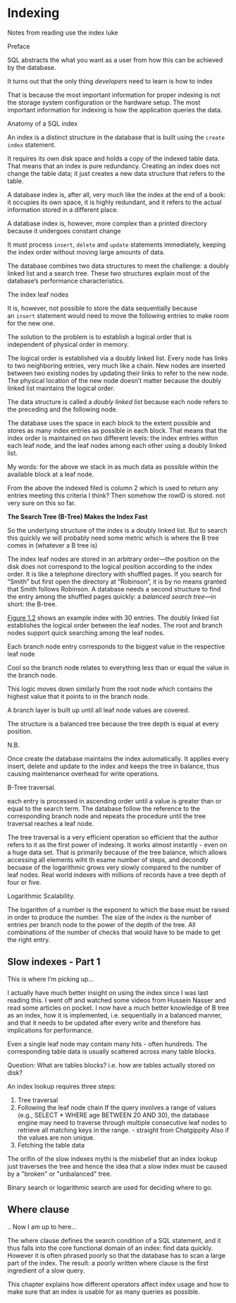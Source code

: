 # Indexing

Notes from reading use the index luke

Preface

SQL abstracts the what you want as a user from how this can be achieved by the database.

It turns out that the only thing *developers* need to learn is how to index

 That is because the most important information for proper indexing is not the storage system configuration or the hardware setup. The most important information for indexing is how the application queries the data.

Anatomy of a SQL index

An index is a distinct structure in the database that is built using the `create index` statement.

It requires its own disk space and holds a copy of the indexed table data. That means that an index is pure redundancy. Creating an index does not change the table data; it just creates a new data structure that refers to the table.

A database index is, after all, very much like the index at the end of a book: it occupies its own space, it is highly redundant, and it refers to the actual information stored in a different place.

A database index is, however, more complex than a printed directory because it undergoes constant change

It must process `insert`, `delete` and `update` statements immediately, keeping the index order without moving large amounts of data.

The database combines two data structures to meet the challenge: a doubly linked list and a search tree. These two structures explain most of the database’s performance characteristics.

The index leaf nodes

It is, however, not possible to store the data sequentially because an `insert` statement would need to move the following entries to make room for the new one.

The solution to the problem is to establish a logical order that is independent of physical order in memory.

The logical order is established via a doubly linked list. Every node has links to two neighboring entries, very much like a chain. New nodes are inserted between two existing nodes by updating their links to refer to the new node. The physical location of the new node doesn’t matter because the doubly linked list maintains the logical order.

The data structure is called a *doubly linked list* because each node refers to the preceding and the following node. 

The database uses the space in each block to the extent possible and stores as many index entries as possible in each block. That means that the index order is maintained on two different levels: the index entries within each leaf node, and the leaf nodes among each other using a doubly linked list.

My words: for the above we stack in as much data as possible within the available block at a leaf node.

From the above the indexed filed is column 2 which is used to return any entries meeting this criteria I think? Then somehow the rowID is stored. not very sure on this so far.

**The Search Tree (B-Tree) Makes the Index Fast**

So the underlying structure of the index is a doubly linked list. But to search this quickly we will probably need some metric which is where the B tree comes in (whatever a B tree is)

The index leaf nodes are stored in an arbitrary order—the position on the disk does not correspond to the logical position according to the index order. It is like a telephone directory with shuffled pages. If you search for “Smith” but first open the directory at “Robinson”, it is by no means granted that Smith follows Robinson. A database needs a second structure to find the entry among the shuffled pages quickly: a *balanced search tree*—in short: the B-tree.

[Figure 1.2](https://use-the-index-luke.com/sql/anatomy/the-tree#TreeNodes) shows an example index with 30 entries. The doubly linked list establishes the logical order between the leaf nodes. The root and branch nodes support quick searching among the leaf nodes.

 Each branch node entry corresponds to the biggest value in the respective leaf node

Cool so the branch node relates to everything less than or equal the value in the branch node.

This logic moves down similarly from the root node which contains the highest value that it points to in the branch node.

A branch layer is built up until all leaf node values are covered.

The structure is a balanced tree because the tree depth is equal at every position.

N.B.

Once create the database maintains the index automatically. It applies every insert, delete and update to the index and keeps the tree in balance, thus causing maintenance overhead for write operations.

B-Tree traversal.

each entry is processed in ascending order until a value is greater than or equal to the search term. The database follow the reference to the corresponding branch node and repeats the procedure until the tree traversal reaches a leaf node.

The tree traversal is a very efficient operation so efficient that the author refers to it as the first power of indexing. It works almost instantly - even on a huge data set. That is primarily because of the tree balance, which allows accessing all elements wiht th esame number of steps, and decondly becuase of the logarithmic grows very slowly compared to the number of leaf nodes. Real world indexes with millions of records have a tree depth of four or five.

Logarithmic Scalability.

The logarithm of a number is the exponent to which the base must be raised in order to produce the number. The size of the index is the number of entries per branch node to the power of the depth of the tree. All combinations of the number of checks that would have to be made to get the right entry.

## Slow indexes - Part 1

This is where I’m picking up…

I actually have much better insight on using the index since I was last reading this. I went off and watched some videos from Hussein Nasser and read some articles on pocket.
I now have a much better knowledge of B tree as an index, how it is implemented, i.e. sequentially in a balanced manner, and that it needs to be updated after every write and therefore has implications for performance.

Even a single leaf node may contain many hits - often hundreds. The corresponding table data is usually scattered across many table blocks.

Question:
What are tables blocks? i.e. how are tables actually stored on disk?

An index lookup requires three steps:
1. Tree traversal
2. Following the leaf node chain
If the query involves a range of values (e.g., SELECT * WHERE age BETWEEN 20 AND 30), the database engine may need to traverse through multiple consecutive leaf nodes to retrieve all matching keys in the range. - straight from Chatgippity
Also if the values are non unique.
3. Fetching the table data

The orifin of the slow indexes mythi is the misbelief that an index lookup just traverses the tree and hence the idea that a slow index must be caused by a "broken" or "unbalanced" tree.


Binary search or logarithmic search are used for deciding where to go.

## Where clause
.. Now I am up to here...

The where clause defines the search condition of a SQL statement, and it thus falls into the core functional domain of an index: find data quickly.
However it is often phrased poorly so that the database has to scan a large part of the index.
The result: a poorly written where clause is the first ingredient of a slow query.

This chapter explains how different operators affect index usage and how to make sure that an index is usable for as many queries as possible.




